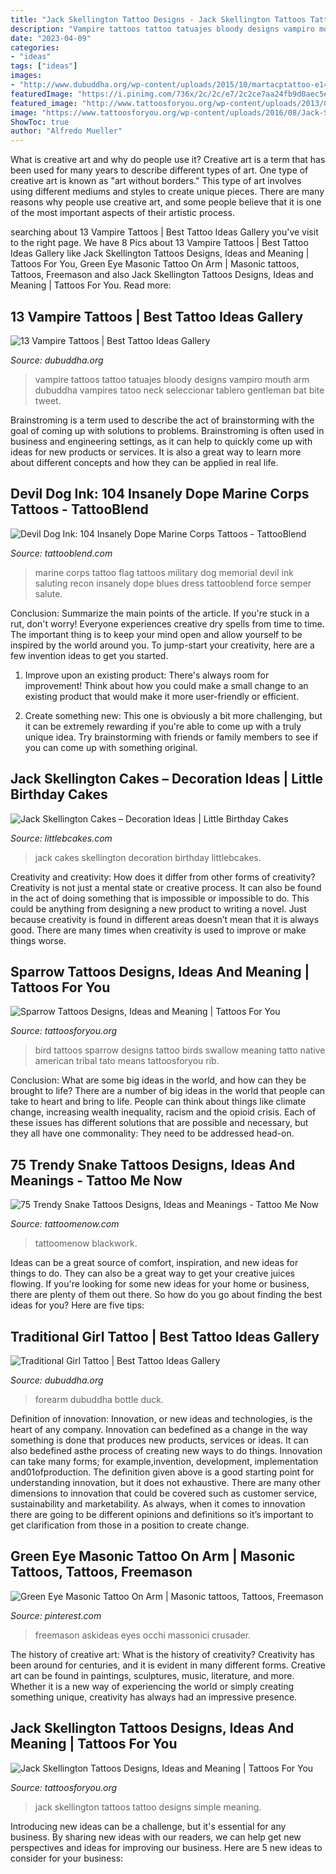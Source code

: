 ```yaml
---
title: "Jack Skellington Tattoo Designs - Jack Skellington Tattoos Tattoo Designs Simple Meaning"
description: "Vampire tattoos tattoo tatuajes bloody designs vampiro mouth arm dubuddha vampires tatoo neck seleccionar tablero gentleman bat bite tweet"
date: "2023-04-09"
categories:
- "ideas"
tags: ["ideas"]
images:
- "http://www.dubuddha.org/wp-content/uploads/2015/10/martacptattoo-e1446300282235.jpg"
featuredImage: "https://i.pinimg.com/736x/2c/2c/e7/2c2ce7aa24fb9d0aec5e86d6e6f6823a--freemason-styles.jpg"
featured_image: "http://www.tattoosforyou.org/wp-content/uploads/2013/09/Sparrow-Bird-Tattoo-Designs-768x1024.jpg"
image: "https://www.tattoosforyou.org/wp-content/uploads/2016/08/Jack-Skellington-Tattoo-Simple.jpg"
ShowToc: true
author: "Alfredo Mueller"
---
```



What is creative art and why do people use it?
Creative art is a term that has been used for many years to describe different types of art. One type of creative art is known as "art without borders." This type of art involves using different mediums and styles to create unique pieces. There are many reasons why people use creative art, and some people believe that it is one of the most important aspects of their artistic process.

	

		
searching about 13 Vampire Tattoos | Best Tattoo Ideas Gallery you've visit to the right page. We have 8 Pics about 13 Vampire Tattoos | Best Tattoo Ideas Gallery like Jack Skellington Tattoos Designs, Ideas and Meaning | Tattoos For You, Green Eye Masonic Tattoo On Arm | Masonic tattoos, Tattoos, Freemason and also Jack Skellington Tattoos Designs, Ideas and Meaning | Tattoos For You. Read more:
		
    
## 13 Vampire Tattoos | Best Tattoo Ideas Gallery

<img loading=lazy src="http://www.dubuddha.org/wp-content/uploads/2015/10/martacptattoo-e1446300282235.jpg" onerror="this.onerror=null;this.src='https://tse3.mm.bing.net/th?id=OIP.asL6vvSj1mHtC3h1rVGHzgHaHa&amp;pid=15.1';" alt="13 Vampire Tattoos | Best Tattoo Ideas Gallery">

_Source: dubuddha.org_

>vampire tattoos tattoo tatuajes bloody designs vampiro mouth arm dubuddha vampires tatoo neck seleccionar tablero gentleman bat bite tweet. 

	

Brainstroming is a term used to describe the act of brainstorming with the goal of coming up with solutions to problems. Brainstroming is often used in business and engineering settings, as it can help to quickly come up with ideas for new products or services. It is also a great way to learn more about different concepts and how they can be applied in real life.

    
## Devil Dog Ink: 104 Insanely Dope Marine Corps Tattoos - TattooBlend

<img loading=lazy src="http://tattooblend.com/wp-content/uploads/2015/09/marine-corps-tattoo-salute-flag.jpg" onerror="this.onerror=null;this.src='https://tse1.mm.bing.net/th?id=OIP.DiVb_kB5tRGWA7nPs0YMlwHaJ6&amp;pid=15.1';" alt="Devil Dog Ink: 104 Insanely Dope Marine Corps Tattoos - TattooBlend">

_Source: tattooblend.com_

>marine corps tattoo flag tattoos military dog memorial devil ink saluting recon insanely dope blues dress tattooblend force semper salute. 

	

Conclusion: Summarize the main points of the article.
If you're stuck in a rut, don't worry! Everyone experiences creative dry spells from time to time. The important thing is to keep your mind open and allow yourself to be inspired by the world around you. To jump-start your creativity, here are a few invention ideas to get you started.
1. Improve upon an existing product: There's always room for improvement! Think about how you could make a small change to an existing product that would make it more user-friendly or efficient.

2. Create something new: This one is obviously a bit more challenging, but it can be extremely rewarding if you're able to come up with a truly unique idea. Try brainstorming with friends or family members to see if you can come up with something original.


    
## Jack Skellington Cakes – Decoration Ideas | Little Birthday Cakes

<img loading=lazy src="https://www.littlebcakes.com/wp-content/uploads/2014/01/Images-of-Jack-Skellington-Cakes.jpg" onerror="this.onerror=null;this.src='https://tse1.mm.bing.net/th?id=OIP.aVU5afIBNloqP7uSeufSxwHaJ5&amp;pid=15.1';" alt="Jack Skellington Cakes – Decoration Ideas | Little Birthday Cakes">

_Source: littlebcakes.com_

>jack cakes skellington decoration birthday littlebcakes. 

	

Creativity and creativity: How does it differ from other forms of creativity?
Creativity is not just a mental state or creative process. It can also be found in the act of doing something that is impossible or impossible to do. This could be anything from designing a new product to writing a novel. Just because creativity is found in different areas doesn’t mean that it is always good. There are many times when creativity is used to improve or make things worse.

    
## Sparrow Tattoos Designs, Ideas And Meaning | Tattoos For You

<img loading=lazy src="http://www.tattoosforyou.org/wp-content/uploads/2013/09/Sparrow-Bird-Tattoo-Designs-768x1024.jpg" onerror="this.onerror=null;this.src='https://tse3.mm.bing.net/th?id=OIP.VAQScE8cL3I2mC8eQ6Jb9AHaJ4&amp;pid=15.1';" alt="Sparrow Tattoos Designs, Ideas and Meaning | Tattoos For You">

_Source: tattoosforyou.org_

>bird tattoos sparrow designs tattoo birds swallow meaning tatto native american tribal tato means tattoosforyou rib. 

	

Conclusion: What are some big ideas in the world, and how can they be brought to life?
There are a number of big ideas in the world that people can take to heart and bring to life. People can think about things like climate change, increasing wealth inequality, racism and the opioid crisis. Each of these issues has different solutions that are possible and necessary, but they all have one commonality: They need to be addressed head-on.

    
## 75 Trendy Snake Tattoos Designs, Ideas And Meanings - Tattoo Me Now

<img loading=lazy src="https://www.tattoomenow.com/tattoo-designs/wp-content/uploads/2020/09/Snake-Tattoo-21.jpg" onerror="this.onerror=null;this.src='https://tse4.mm.bing.net/th?id=OIP.gKViLEbCnR9vrX94mzVRXAAAAA&amp;pid=15.1';" alt="75 Trendy Snake Tattoos Designs, Ideas and Meanings - Tattoo Me Now">

_Source: tattoomenow.com_

>tattoomenow blackwork. 

	

Ideas can be a great source of comfort, inspiration, and new ideas for things to do. They can also be a great way to get your creative juices flowing. If you're looking for some new ideas for your home or business, there are plenty of them out there. So how do you go about finding the best ideas for you? Here are five tips: 

    
## Traditional Girl Tattoo | Best Tattoo Ideas Gallery

<img loading=lazy src="https://www.dubuddha.org/wp-content/uploads/2015/11/Traditional-Girl-Tattoo-by-Kirk-Jones.jpg" onerror="this.onerror=null;this.src='https://tse2.mm.bing.net/th?id=OIP.O-7nGNAwihhBL2SAArtaZwHaHa&amp;pid=15.1';" alt="Traditional Girl Tattoo | Best Tattoo Ideas Gallery">

_Source: dubuddha.org_

>forearm dubuddha bottle duck. 

	

Definition of innovation:
Innovation, or new ideas and technologies, is the heart of any company. Innovation can bedefined as a change in the way something is done that produces new products, services or ideas. It can also bedefined asthe process of creating new ways to do things. Innovation can take many forms; for example,invention, development, implementation and01ofproduction.
The definition given above is a good starting point for understanding innovation, but it does not exhaustive. There are many other dimensions to innovation that could be covered such as customer service, sustainability and marketability. As always, when it comes to innovation there are going to be different opinions and definitions so it’s important to get clarification from those in a position to create change.

    
## Green Eye Masonic Tattoo On Arm | Masonic Tattoos, Tattoos, Freemason

<img loading=lazy src="https://i.pinimg.com/736x/2c/2c/e7/2c2ce7aa24fb9d0aec5e86d6e6f6823a--freemason-styles.jpg" onerror="this.onerror=null;this.src='https://tse2.mm.bing.net/th?id=OIP.VIFrfIhck0d0qo5dcRpVdQHaHa&amp;pid=15.1';" alt="Green Eye Masonic Tattoo On Arm | Masonic tattoos, Tattoos, Freemason">

_Source: pinterest.com_

>freemason askideas eyes occhi massonici crusader. 

	

The history of creative art: What is the history of creativity?
Creativity has been around for centuries, and it is evident in many different forms. Creative art can be found in paintings, sculptures, music, literature, and more. Whether it is a new way of experiencing the world or simply creating something unique, creativity has always had an impressive presence.

    
## Jack Skellington Tattoos Designs, Ideas And Meaning | Tattoos For You

<img loading=lazy src="https://www.tattoosforyou.org/wp-content/uploads/2016/08/Jack-Skellington-Tattoo-Simple.jpg" onerror="this.onerror=null;this.src='https://tse3.mm.bing.net/th?id=OIP.FcMzJSdZc5yWjgRCYDCUBwHaLr&amp;pid=15.1';" alt="Jack Skellington Tattoos Designs, Ideas and Meaning | Tattoos For You">

_Source: tattoosforyou.org_

>jack skellington tattoos tattoo designs simple meaning. 

	

Introducing new ideas can be a challenge, but it's essential for any business. By sharing new ideas with our readers, we can help get new perspectives and ideas for improving our business. Here are 5 new ideas to consider for your business: 

